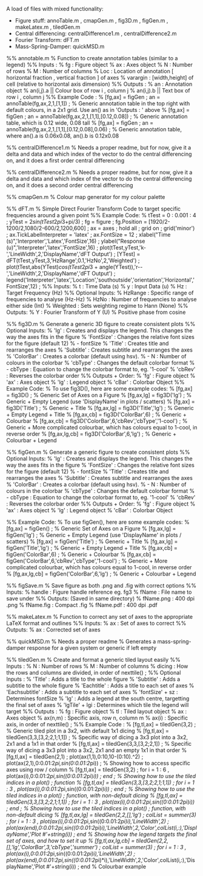 A load of files with mixed functionality:
- Figure stuff: annoTable.m , cmapGen.m , fig3D.m , figGen.m , makeLatex.m , tiledGen.m
- Central differencing: centralDifference1.m , centralDifference2.m
- Fourier Transform: dFT.m
- Mass-Spring-Damper: quickMSD.m

%% annotable.m 
% Function to create annotation tables (similar to a legend) 
%% Inputs  : 
% fg       : Figure object 
% ax       : Axes object 
% N        : Number of rows 
% M        : Number of columns 
% Loc      : Location of annotation [ horizontal fraction , vertical fraction ] of axes 
% varargin : [width,height] of cell (relative to horizontal axis dimension) 
%% Outputs : 
% an       : Annotation object 
    % an(i,j).a || Colour box of row i , column j 
    % an(i,j).b || Text box of row i , column j 
%% Example Code : 
% [fg,ax] = figGen ; an = annoTable(fg,ax,2,1,[1,1]) ; % Generic annotation table in the top right with default colours, in a 2x1 grid. Use an() as in 'Outputs : ' above
% [fg,ax] = figGen ; an = annoTable(fg,ax,2,1,[1,1],[0.12,0.08]) ; % Generic annotation table, which is 0.12 wide, 0.08 tall
% [fg,ax] = figGen ; an = annoTable(fg,ax,2,1,[1,1],[0.12,0.08],0.06) ; % Generic annotation table, where an().a is 0.06x0.08, an().b is 0.12x0.08

%% centralDifference1.m
% Needs a proper readme, but for now, give it a delta and data and which index of the vector to do the central differencing on, and it does a first order central differencing

%% centralDifference2.m
% Needs a proper readme, but for now, give it a delta and data and which index of the vector to do the central differencing on, and it does a second order central differencing

%% cmapGen.m
% Colour map generator for my colour palette

%% dFT.m 
% Simple Direct Fourier Transform Code to target specific frequencies around a given point 
%% Example Code: 
% tTest = 0 : 0.001 : 4 ; yTest = 2*sin(tTest*2*pi*3+pi/3) ; fg = figure ; fg.Position = [1920/2-1200/2,1080/2-600/2,1200,600] ; ax = axes ; hold all ; grid on ; grid('minor') ; ax.TickLabelInterpreter = 'latex' ; ax.FontSize = 12 ; xlabel("Time (s)",'Interpreter','Latex','FontSize',16) ; ylabel("Response (u)",'Interpreter','latex','FontSize',16) ; plot(tTest,yTest,'k-','LineWidth',2,'DisplayName','dFT Output') ; [YTest] = dFT(tTest,yTest,3,'HzRange',0.1,'HzNo',2,'Weighted') ; plot(tTest,abs(YTest)*cos(tTest*2*pi*3 + angle(YTest)),'r--','LineWidth',2,'DisplayName','dFT Output') ; legend('Interpreter','latex','Location','southoutside','orientation','Horizontal','FontSize',12) ; 
%% Inputs: 
%  t        : Time Data                                     (s) 
%  y        : Input Data                                    (u) 
%  Hz       : Target Frequency                              (Hz) 
%% Optional Inputs: 
% HzRange   : Specific range of frequencies to analyse      (Hz-Hz) 
% HzNo      : Number of frequencies to analyse either side  (Int) 
% Weighted  : Sets weighting regime to Hann                 (None) 
%% Outputs: 
%  Y        : Fourier Transform of Y                        (U) 
%             Positive phase from cosine 

%% fig3D.m
% Generate a generic 3D figure to create consistent plots 
%% Optional Inputs:
%  'lg'       : Creates and displays the legend. This changes the way the axes fits in the figure
%  'FontSize' : Changes the relative font sizes for the figure (default 12)
%   - fontSize
%  'Title'    : Creates title and rearranges the axes
%  'Subtitle' : Creates subtitle and rearranges the axes
%  'ColorBar' : Creates a colorbar (default using hsv).
%   - N       : Number of colours in the colorbar
%  'cbType'   : Changes the default colorbar format
%   - cbType  : Equation to change the colorbar format to, eg. '1-cool'
%  'cbRev'    : Reverses the colorbar order
%% Outputs + Order:
%  'fg'       : Figure object
%  'ax'       : Axes object
%  'lg'       : Legend object
%  'cBar'     : Colorbar Object
%% Example Code: 
% To use fig3D(), here are some example codes: 
% [fg,ax] = fig3D() ; % Generic Set of Axes on a Figure 
% [fg,ax,lg] = fig3D('lg') ; % Generic + Empty Legend (use 'DisplayName' in plots / scatters) 
% [fg,ax] = fig3D('Title') ; % Generic + Title 
% [fg,ax,lg] = fig3D('Title','lg') ; % Generic + Empty Legend + Title 
% [fg,ax,cb] = fig3D('ColorBar',6) ; % Generic + Colourbar 
% [fg,ax,cb] = fig3D('ColorBar',6,'cbRev','cbType','1-cool') ; % Generic + More complicated colourbar, which has colours equal to 1-cool, in reverse order 
% [fg,ax,lg,cb] = fig3D('ColorBar',6,'lg') ; % Generic + Colourbar + Legend 

%% figGen.m
% Generate a generic figure to create consistent plots
%% Optional Inputs:
%  'lg'       : Creates and displays the legend. This changes the way the axes fits in the figure
%  'FontSize' : Changes the relative font sizes for the figure (default 12)
%   - fontSize
%  'Title'    : Creates title and rearranges the axes
%  'Subtitle' : Creates subtitle and rearranges the axes
%  'ColorBar' : Creates a colorbar (default using hsv).
%   - N       : Number of colours in the colorbar
%  'cbType'   : Changes the default colorbar format
%   - cbType  : Equation to change the colorbar format to, eg. '1-cool'
%  'cbRev'    : Reverses the colorbar order
%% Outputs + Order:
%  'fg'       : Figure object
%  'ax'       : Axes object
%  'lg'       : Legend object
%  'cBar'     : Colorbar Object

%% Example Code: 
% To use figGen(), here are some example codes: 
% [fg,ax] = figGen() ; % Generic Set of Axes on a Figure 
% [fg,ax,lg] = figGen('lg') ; % Generic + Empty Legend (use 'DisplayName' in plots / scatters) 
% [fg,ax] = figGen('Title') ; % Generic + Title 
% [fg,ax,lg] = figGen('Title','lg') ; % Generic + Empty Legend + Title 
% [fg,ax,cb] = figGen('ColorBar',6) ; % Generic + Colourbar 
% [fg,ax,cb] = figGen('ColorBar',6,'cbRev','cbType','1-cool') ; % Generic + More complicated colourbar, which has colours equal to 1-cool, in reverse order 
% [fg,ax,lg,cb] = figGen('ColorBar',6,'lg') ; % Generic + Colourbar + Legend 

%% figSave.m 
% Save figure as both .png and .fig with correct options 
%% Inputs: 
%  handle    : Figure handle reference eg. fg3 
%  fName     : File name to save under 
%% Outputs: (Saved in same directory)
%  fName.png : 400 dpi .png 
%  fName.fig : Compact .fig 
%  fName.pdf : 400 dpi .pdf

%% makeLatex.m
% Function to correct any set of axes to the appropriate LaTeX format and outlines
%% Inputs: 
% ax    : Set of axes to correct
%% Outputs: 
% ax    : Corrected set of axes

%% quickMSD.m
% Needs a proper readme
% Generates a mass-spring-damper response for a given system or generic if left empty

%% tiledGen.m
% Create and format a generic tiled layout easily
%% Inputs           : 
% N                 : Number of rows
% M                 : Number of columns
% dicing            : How the rows and columns are divided, in order of nexttile() ; 
%% Optional Inputs  : 
% 'Title'           : Adds a title to the whole figure
% 'Subtitle'        : Adds a subtitle to the whole figure
% 'Eachtitle'       : Adds a title to each set of axes
% 'Eachsubtitle'    : Adds a subtitle to each set of axes
% 'fontSize' + sz   : Determines fontSize
% 'lg'              : Adds a legend at the south centre, targetting the final set of axes
% 'lgTile' + lgi    : Determines which tile the legend will target 
%% Outputs          :
% fg                : Figure object
% tl                : Tiled layout object
% ax                : Axes object
%   ax(n,m)         : Specific axis, row n, column m
%   ax(i)           : Specific axis, in order of nexttile() ; 
%% Example Code : 
% [fg,tl,ax] = tiledGen(3,2) ; % Generic tiled plot in a 3x2, with default 1x1 dicing
% [fg,tl,ax] = tiledGen(3,3,[3,2;2,1;1,1]) ; % Specific way of dicing a 3x3 plot into a 3x2, 2x1 and a 1x1 in that order
% [fg,tl,ax] = tiledGen(3,3,[3,2;2,1]) ; % Specific way of dicing a 3x3 plot into a 3x2, 2x1 and an empty 1x1 in that order
% [fg,tl,ax] = tiledGen(2,1) ; plot(ax(1,1),0:10,10-(0:10).^2) ; plot(ax(2,1),0:0.01:2*pi,sin(0:0.01:2*pi)) ; % Showing how to access specific axes using row / column 
% [fg,tl,ax] = tiledGen(3,2) ; for i = 1 : 6 , plot(ax(i),0:0.01:2*pi,sin((0:0.01:2*pi)*i)) ; end ; % Showing how to use the tiled indices in a plot() ; function 
% [fg,tl,ax] = tiledGen(3,3,[3,2;2,1;1,1]) ; for i = 1 : 3 , plot(ax(i),0:0.01:2*pi,sin((0:0.01:2*pi)*i)) ; end ; % Showing how to use the tiled indices in a plot() ; function, with non-default dicing 
% [fg,tl,ax] = tiledGen(3,3,[3,2;2,1;1,1]) ; for i = 1 : 3 , plot(ax(i),0:0.01:2*pi,sin((0:0.01:2*pi)*i)) ; end ; % Showing how to use the tiled indices in a plot() ; function, with non-default dicing 
% [fg,tl,ax,lg] = tiledGen(2,2,[],'lg') ; colList = summer(3) ; for i = 1 : 3 , plot(ax(i),0:0.01:2*pi,sin((0:0.01:2*pi)*i),'LineWidth',2) ; plot(ax(end),0:0.01:2*pi,sin((0:0.01:2*pi)*i),'LineWidth',2,'Color',colList(i,:),'DisplayName','Plot \#'+string(i)) ; end % Showing how the legend targets the final set of axes, and how to set it up
% [fg,tl,ax,lg,cb] = tiledGen(2,2,[],'lg','ColorBar',3,'cbType','summer') ; colList = summer(3) ; for i = 1 : 3 , plot(ax(i),0:0.01:2*pi,sin((0:0.01:2*pi)*i),'LineWidth',2) ; plot(ax(end),0:0.01:2*pi,sin((0:0.01:2*pi)*i),'LineWidth',2,'Color',colList(i,:),'DisplayName','Plot \#'+string(i)) ; end % Colourbar example
